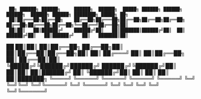 
     ██╗ ██████╗ ██████╗     ██████╗  ██████╗  █████╗ ██████╗ ██████╗     ██████╗  ██████╗ ██████╗ ████████╗ █████╗ ██╗     
     ██║██╔═══██╗██╔══██╗    ██╔══██╗██╔═══██╗██╔══██╗██╔══██╗██╔══██╗    ██╔══██╗██╔═══██╗██╔══██╗╚══██╔══╝██╔══██╗██║     
     ██║██║   ██║██████╔╝    ██████╔╝██║   ██║███████║██████╔╝██║  ██║    ██████╔╝██║   ██║██████╔╝   ██║   ███████║██║     
██   ██║██║   ██║██╔══██╗    ██╔══██╗██║   ██║██╔══██║██╔══██╗██║  ██║    ██╔═══╝ ██║   ██║██╔══██╗   ██║   ██╔══██║██║     
╚█████╔╝╚██████╔╝██████╔╝    ██████╔╝╚██████╔╝██║  ██║██║  ██║██████╔╝    ██║     ╚██████╔╝██║  ██║   ██║   ██║  ██║███████╗
 ╚════╝  ╚═════╝ ╚═════╝     ╚═════╝  ╚═════╝ ╚═╝  ╚═╝╚═╝  ╚═╝╚═════╝     ╚═╝      ╚═════╝ ╚═╝  ╚═╝   ╚═╝   ╚═╝  ╚═╝╚══════╝
                                                                                                                            
